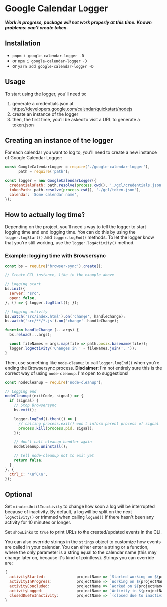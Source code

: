 # Google Calendar Logger

***Work in progress, package will not work properly at this time.***
***Known problems: can't create token.***

## Installation
- `pnpm i google-calendar-logger -D`
- or `npm i google-calendar-logger -D`
- or `yarn add google-calendar-logger -D`

## Usage
To start using the logger, you'll need to:
1. generate a credentials.json at https://developers.google.com/calendar/quickstart/nodejs
2. create an instance of the logger
3. then, the first time, you'll be asked to visit a URL to generate a token.json

## Creating an instance of the logger
For each calendar you want to log to, you'll need to create a new instance of Google Calendar Logger:
```javascript
const GoogleCalendarLogger = require('./google-calendar-logger'),
      path = require('path');

const logger = new GoogleCalendarLogger({
  credentialsPath: path.resolve(process.cwd(), './gcl/credentials.json'),
  tokenPath: path.resolve(process.cwd(), './gcl/token.json'),
  calendar: 'Some calendar name',
});
```

## How to actually log time?
Depending on the project, you'll need a way to tell the logger to start logging time and end logging time. You can do this by using the `logger.logStart()` and `logger.logEnd()` methods. To let the logger know that you're still working, use the `logger.logActivity()` method.

### Example: logging time with Browsersync
```javascript
const bs = require('browser-sync').create();

// Create GCL instance, like in the example above

// Logging start
bs.init({
  server: 'src',
  open: false,
}, () => { logger.logStart(); });

// Logging activity
bs.watch('src/index.html').on('change', handleChange);
bs.watch('src/**/*.js').on('change', handleChange);

function handleChange (...args) {
  bs.reload(...args);

  const fileNames = args.map(file => path.posix.basename(file));
  logger.logActivity('Changes in ' + fileNames.join(', '));
}
```

Then, use something like `node-cleanup` to call `logger.logEnd()` when you're ending the Browsersync process. **Disclaimer**: I'm not entirely sure this is the correct way of using `node-cleanup`. I'm open to suggestions!

```javascript
const nodeCleanup = require('node-cleanup');

// Logging end
nodeCleanup((exitCode, signal) => {
  if (signal) {
    // Stop Browsersync
    bs.exit();

    logger.logEnd().then(() => {
      // calling process.exit() won't inform parent process of signal
      process.kill(process.pid, signal);
    });

    // don't call cleanup handler again
    nodeCleanup.uninstall();

    // tell node-cleanup not to exit yet
    return false;
  }
}, {
  ctrl_C: '\n^C\n',
});
```

## Optional
Set `minutesUntilInactivity` to change how soon a log will be interrupted because of inactivity. By default, a log will be split on the next `logActivity()` or trimmed when calling `logEnd()` if there hasn't been any activity for 10 minutes or longer.

Set `showLinks` to `true` to print URLs to the created/updated events in the CLI.

You can also override strings in the `strings` object to customize how events are called in your calendar. You can either enter a string or a function, where the only parameter is a string equal to the calendar name (this may change later on, because it's kind of pointless).
Strings you can override are:
```javascript
{
  activityStarted:              projectName => `Started working on ${projectName}`,
  activityInProgress:           projectName => `Working on ${projectName}`,
  activityConcluded:            projectName => `Worked on ${projectName}`,
  activityLogged:               projectName => `Activity in ${projectName}`,
  closedDueToInactivity:        projectName => `(closed due to inactivity)`,
}
```